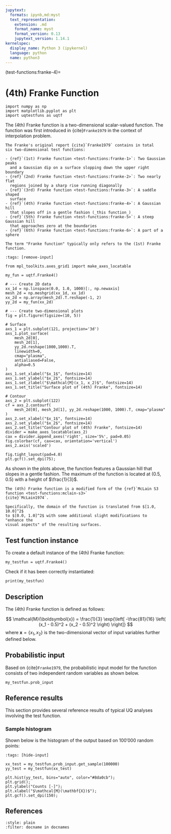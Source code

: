 ```yaml
---
jupytext:
  formats: ipynb,md:myst
  text_representation:
    extension: .md
    format_name: myst
    format_version: 0.13
    jupytext_version: 1.14.1
kernelspec:
  display_name: Python 3 (ipykernel)
  language: python
  name: python3
---
```


(test-functions:franke-4)=
# (4th) Franke Function

```{code-cell} ipython3
import numpy as np
import matplotlib.pyplot as plt
import uqtestfuns as uqtf
```

The (4th) Franke function is a two-dimensional scalar-valued function.
The function was first introduced in {cite}`Franke1979` in the context of
interpolation problem.

```{note}
The Franke's original report {cite}`Franke1979` contains in total
six two-dimensional test functions:

- {ref}`(1st) Franke function <test-functions:franke-1>`: Two Gaussian peaks
  and a Gaussian dip on a surface slopping down the upper right boundary
- {ref}`(2nd) Franke function <test-functions:franke-2>`: Two nearly flat
  regions joined by a sharp rise running diagonally
- {ref}`(3rd) Franke function <test-functions:franke-3>`: A saddle shaped
  surface
- {ref}`(4th) Franke function <test-functions:franke-4>`: A Gaussian hill
  that slopes off in a gentle fashion (_this function_)
- {ref}`(5th) Franke function <test-functions:franke-5>`: A steep Gaussian hill
  that approaches zero at the boundaries
- {ref}`(6th) Franke function <test-functions:franke-6>`: A part of a sphere

The term "Franke function" typically only refers to the (1st) Franke function.
```

```{code-cell} ipython3
:tags: [remove-input]

from mpl_toolkits.axes_grid1 import make_axes_locatable

my_fun = uqtf.Franke4()

# --- Create 2D data
xx_1d = np.linspace(0.0, 1.0, 1000)[:, np.newaxis]
mesh_2d = np.meshgrid(xx_1d, xx_1d)
xx_2d = np.array(mesh_2d).T.reshape(-1, 2)
yy_2d = my_fun(xx_2d)

# --- Create two-dimensional plots
fig = plt.figure(figsize=(10, 5))

# Surface
axs_1 = plt.subplot(121, projection='3d')
axs_1.plot_surface(
    mesh_2d[0],
    mesh_2d[1],
    yy_2d.reshape(1000,1000).T,
    linewidth=0,
    cmap="plasma",
    antialiased=False,
    alpha=0.5
)
axs_1.set_xlabel("$x_1$", fontsize=14)
axs_1.set_ylabel("$x_2$", fontsize=14)
axs_1.set_zlabel("$\mathcal{M}(x_1, x_2)$", fontsize=14)
axs_1.set_title("Surface plot of (4th) Franke", fontsize=14)

# Contour
axs_2 = plt.subplot(122)
cf = axs_2.contourf(
    mesh_2d[0], mesh_2d[1], yy_2d.reshape(1000, 1000).T, cmap="plasma"
)
axs_2.set_xlabel("$x_1$", fontsize=14)
axs_2.set_ylabel("$x_2$", fontsize=14)
axs_2.set_title("Contour plot of (4th) Franke", fontsize=14)
divider = make_axes_locatable(axs_2)
cax = divider.append_axes('right', size='5%', pad=0.05)
fig.colorbar(cf, cax=cax, orientation='vertical')
axs_2.axis('scaled')

fig.tight_layout(pad=4.0)
plt.gcf().set_dpi(75);
```

As shown in the plots above, the function features a Gaussian hill that slopes
in a gentle fashion.
The maximum of the function is located at $(0.5, 0.5)$ with a height of $\frac{1}{3}$.

```{note}
The (4th) Franke function is a modified form of the {ref}`McLain S3 function <test-functions:mclain-s3>`
{cite}`McLain1974`.

Specifically, the domain of the function is translated from $[1.0, 10.0]^2$
to $[0.0, 1.0]^2$ with some additional slight modifications to "enhance the
visual aspects" of the resulting surfaces.
```

## Test function instance

To create a default instance of the (4th) Franke function:

```{code-cell} ipython3
my_testfun = uqtf.Franke4()
```

Check if it has been correctly instantiated:

```{code-cell} ipython3
print(my_testfun)
```

## Description

The (4th) Franke function is defined as follows:

$$
\mathcal{M}(\boldsymbol{x}) = \frac{1}{3} \exp{\left[ -\frac{81}{16} \left( (x_1 - 0.5)^2 + (x_2 - 0.5)^2 \right) \right]}
$$
where $\boldsymbol{x} = \{ x_1, x_2 \}$
is the two-dimensional vector of input variables further defined below.

## Probabilistic input

Based on {cite}`Franke1979`, the probabilistic input model
for the function consists of two independent random variables as shown below.

```{code-cell} ipython3
my_testfun.prob_input
```

## Reference results

This section provides several reference results of typical UQ analyses involving
the test function.

### Sample histogram

Shown below is the histogram of the output based on $100'000$ random points:

```{code-cell} ipython3
:tags: [hide-input]

xx_test = my_testfun.prob_input.get_sample(100000)
yy_test = my_testfun(xx_test)

plt.hist(yy_test, bins="auto", color="#8da0cb");
plt.grid();
plt.ylabel("Counts [-]");
plt.xlabel("$\mathcal{M}(\mathbf{X})$");
plt.gcf().set_dpi(150);
```

## References

```{bibliography}
:style: plain
:filter: docname in docnames
```

